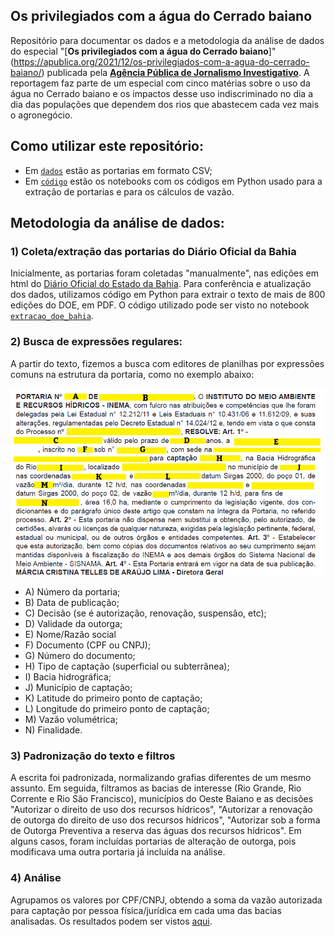 ## Os privilegiados com a água do Cerrado baiano
Repositório para documentar os dados e a metodologia da análise de dados do especial "[**Os privilegiados com a água do Cerrado baiano**]"(https://apublica.org/2021/12/os-privilegiados-com-a-agua-do-cerrado-baiano/) publicada pela [**Agência Pública de Jornalismo Investigativo**](https://apublica.org/). A reportagem faz parte de um especial com cinco matérias sobre o uso da água no Cerrado baiano e os impactos desse uso indiscriminado no dia a dia das populações que dependem dos rios que abastecem cada vez mais o agronegócio.

## Como utilizar este repositório:
* Em [`dados`](https://github.com/apublica/agua/tree/main/dados) estão as portarias em formato CSV;
* Em [`código`](https://github.com/apublica/agua/tree/main/c%C3%B3digo) estão os notebooks com os códigos em Python usado para a extração de portarias e para os cálculos de vazão.

## Metodologia da análise de dados:
### 1) Coleta/extração das portarias do Diário Oficial da Bahia
Inicialmente, as portarias foram coletadas "manualmente", nas edições em html do [Diário Oficial do Estado da Bahia](https://dool.egba.ba.gov.br/). Para conferência e atualização dos dados, utilizamos código em Python para extrair o texto de mais de 800 edições do DOE, em PDF. O código utilizado pode ser visto no notebook [`extracao_doe_bahia`](https://github.com/apublica/agua/blob/main/c%C3%B3digo/extracao_doe_bahia.ipynb).

### 2) Busca de expressões regulares:
A partir do texto, fizemos a busca com editores de planilhas por expressões comuns na estrutura da portaria, como no exemplo abaixo: 

![alt text](https://github.com/apublica/agua-oeste-baiano/blob/main/INEMA.png)

* A) Número da portaria;
* B) Data de publicação;
* C) Decisão (se é autorização, renovação, suspensão, etc);
* D) Validade da outorga;
* E) Nome/Razão social
* F) Documento (CPF ou CNPJ);
* G) Número do documento;
* H) Tipo de captação (superficial ou subterrânea);
* I) Bacia hidrográfica;
* J) Município de captação;
* K) Latitude do primeiro ponto de captação;
* L) Longitude do primeiro ponto de captação;
* M) Vazão volumétrica;
* N) Finalidade.


### 3) Padronização do texto e filtros
A escrita foi padronizada, normalizando grafias diferentes de um mesmo assunto. Em seguida, filtramos as bacias de interesse (Rio Grande, Rio Corrente e Rio São Francisco), municípios do Oeste Baiano e as decisões "Autorizar o direito de uso dos recursos hídricos", "Autorizar a renovação de outorga do direito de uso dos recursos hídricos", "Autorizar sob a forma de Outorga Preventiva a reserva das águas dos recursos hídricos". Em alguns casos, foram incluídas portarias de alteração de outorga, pois modificava uma outra portaria já incluída na análise.

### 4) Análise
Agrupamos os valores por CPF/CNPJ, obtendo a soma da vazão autorizada para captação por pessoa física/jurídica em cada uma das bacias analisadas. Os resultados podem ser vistos [aqui](https://github.com/apublica/agua/blob/main/dados/dados_limpos.csv).
